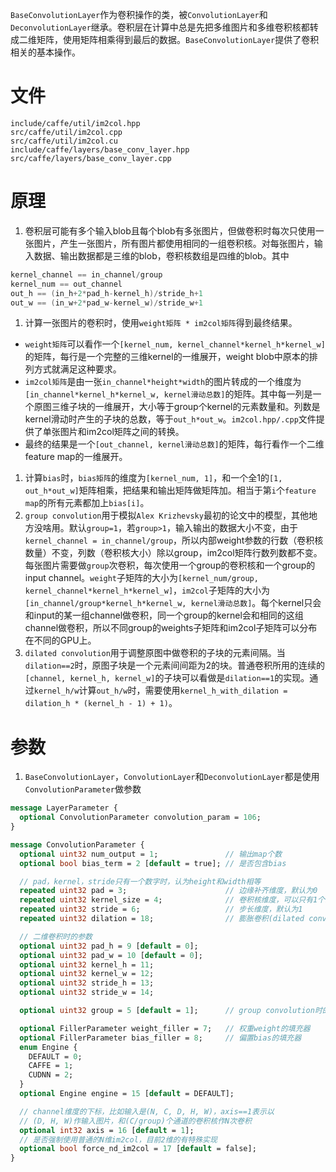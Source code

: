 `BaseConvolutionLayer`作为卷积操作的类，被`ConvolutionLayer`和`DeconvolutionLayer`继承。卷积层在计算中总是先把多维图片和多维卷积核都转成二维矩阵，使用矩阵相乘得到最后的数据。`BaseConvolutionLayer`提供了卷积相关的基本操作。

# 文件
```
include/caffe/util/im2col.hpp
src/caffe/util/im2col.cpp
src/caffe/util/im2col.cu
include/caffe/layers/base_conv_layer.hpp
src/caffe/layers/base_conv_layer.cpp
```

# 原理
1. 卷积层可能有多个输入blob且每个blob有多张图片，但做卷积时每次只使用一张图片，产生一张图片，所有图片都使用相同的一组卷积核。对每张图片，输入数据、输出数据都是三维的blob，卷积核数组是四维的blob。其中
```cpp
kernel_channel == in_channel/group
kernel_num == out_channel
out_h == (in_h+2*pad_h-kernel_h)/stride_h+1
out_w == (in_w+2*pad_w-kernel_w)/stride_w+1
```
1. 计算一张图片的卷积时，使用`weight矩阵 * im2col矩阵`得到最终结果。
  * `weight矩阵`可以看作一个`[kernel_num, kernel_channel*kernel_h*kernel_w]`的矩阵，每行是一个完整的三维kernel的一维展开，weight blob中原本的排列方式就满足这种要求。
  * `im2col矩阵`是由一张`in_channel*height*width`的图片转成的一个维度为`[in_channel*kernel_h*kernel_w, kernel滑动总数]`的矩阵。其中每一列是一个原图三维子块的一维展开，大小等于group个kernel的元素数量和。列数是kernel滑动时产生的子块的总数，等于`out_h*out_w`。`im2col.hpp/.cpp`文件提供了单张图片和im2col矩阵之间的转换。
  * 最终的结果是一个`[out_channel, kernel滑动总数]`的矩阵，每行看作一个二维feature map的一维展开。
1. 计算`bias`时，`bias矩阵`的维度为`[kernel_num, 1]`，和一个全1的`[1, out_h*out_w]`矩阵相乘，把结果和输出矩阵做矩阵加。相当于第`i`个`feature map`的所有元素都加上`bias[i]`。
1. `group convolution`用于模拟`Alex Krizhevsky`最初的论文中的模型，其他地方没啥用。默认`group=1`，若`group>1`，输入输出的数据大小不变，由于`kernel_channel = in_channel/group`，所以内部weight参数的行数（卷积核数量）不变，列数（卷积核大小）除以group，im2col矩阵行数列数都不变。每张图片需要做`group`次卷积，每次使用一个group的卷积核和一个group的input channel。`weight`子矩阵的大小为`[kernel_num/group, kernel_channel*kernel_h*kernel_w]`，`im2col`子矩阵的大小为`[in_channel/group*kernel_h*kernel_w, kernel滑动总数]`。每个kernel只会和input的某一组channel做卷积，同一个group的kernel会和相同的这组channel做卷积，所以不同group的weights子矩阵和im2col子矩阵可以分布在不同的GPU上。
1. `dilated convolution`用于调整原图中做卷积的子块的元素间隔。当`dilation==2`时，原图子块是一个元素间间距为2的块。普通卷积所用的连续的`[channel, kernel_h, kernel_w]`的子块可以看做是`dilation==1`的实现。通过`kernel_h/w`计算`out_h/w`时，需要使用`kernel_h_with_dilation = dilation_h * (kernel_h - 1) + 1)`。

# 参数
1. `BaseConvolutionLayer`，`ConvolutionLayer`和`DeconvolutionLayer`都是使用`ConvolutionParameter`做参数

```protobuf
message LayerParameter {
  optional ConvolutionParameter convolution_param = 106;
}

message ConvolutionParameter {
  optional uint32 num_output = 1;               // 输出map个数
  optional bool bias_term = 2 [default = true]; // 是否包含bias

  // pad，kernel，stride只有一个数字时，认为height和width相等
  repeated uint32 pad = 3;                      // 边缘补齐维度，默认为0
  repeated uint32 kernel_size = 4;              // 卷积核维度，可以只有1个或和图片的维度数相同个
  repeated uint32 stride = 6;                   // 步长维度，默认为1
  repeated uint32 dilation = 18;                // 膨胀卷积(dilated convolution)参数，默认为1

  // 二维卷积时的参数
  optional uint32 pad_h = 9 [default = 0];
  optional uint32 pad_w = 10 [default = 0];
  optional uint32 kernel_h = 11;
  optional uint32 kernel_w = 12;
  optional uint32 stride_h = 13;
  optional uint32 stride_w = 14;

  optional uint32 group = 5 [default = 1];      // group convolution时的组大小

  optional FillerParameter weight_filler = 7;   // 权重weight的填充器
  optional FillerParameter bias_filler = 8;     // 偏置bias的填充器
  enum Engine {
    DEFAULT = 0;
    CAFFE = 1;
    CUDNN = 2;
  }
  optional Engine engine = 15 [default = DEFAULT];

  // channel维度的下标，比如输入是(N, C, D, H, W)，axis==1表示以
  // (D, H, W)作输入图片，和(C/group)个通道的卷积核作N次卷积
  optional int32 axis = 16 [default = 1];
  // 是否强制使用普通的N维im2col，目前2维的有特殊实现
  optional bool force_nd_im2col = 17 [default = false];
}
```
